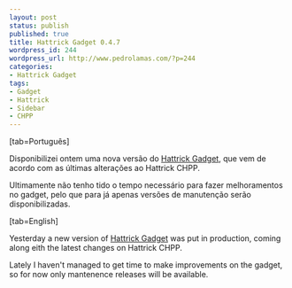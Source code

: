 ```yaml
---
layout: post
status: publish
published: true
title: Hattrick Gadget 0.4.7
wordpress_id: 244
wordpress_url: http://www.pedrolamas.com/?p=244
categories:
- Hattrick Gadget
tags:
- Gadget
- Hattrick
- Sidebar
- CHPP
---
```

[tab=Português]

Disponibilizei ontem uma nova versão do [Hattrick Gadget](/projectos/hattrick-gadget/), que vem de acordo com as últimas alterações ao Hattrick CHPP.

Ultimamente não tenho tido o tempo necessário para fazer melhoramentos no gadget, pelo que para já apenas versões de manutenção serão disponibilizadas.

[tab=English]

Yesterday a new version of [Hattrick Gadget](/projectos/hattrick-gadget-en/) was put in production, coming along eith the latest changes on Hattrick CHPP.

Lately I haven't managed to get time to make improvements on the gadget, so for now only mantenence releases will be available.
